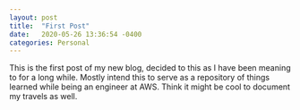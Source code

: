 ```yaml
---
layout: post
title:  "First Post"
date:   2020-05-26 13:36:54 -0400
categories: Personal
---
```

This is the first post of my new blog, decided to this as I have been meaning to for a long while.
Mostly intend this to serve as a repository of things learned while being an engineer at AWS. Think 
it might be cool to document my travels as well.
